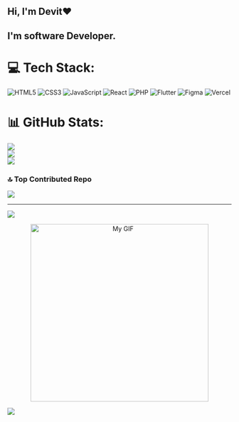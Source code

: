## Hi, I'm Devit❤️
## I'm software Developer.

# 💻 Tech Stack:

![HTML5](https://img.shields.io/badge/html5-%23E34F26.svg?style=for-the-badge&logo=html5&logoColor=white)
![CSS3](https://img.shields.io/badge/css3-%231572B6.svg?style=for-the-badge&logo=css3&logoColor=white) 
![JavaScript](https://img.shields.io/badge/javascript-%23323330.svg?style=for-the-badge&logo=javascript&logoColor=%23F7DF1E)
![React](https://img.shields.io/badge/react-%2320232a.svg?style=for-the-badge&logo=react&logoColor=%2361DAFB) 
![PHP](https://img.shields.io/badge/php-%23777BB4.svg?style=for-the-badge&logo=php&logoColor=white) 
![Flutter](https://img.shields.io/badge/Flutter-%2302569B.svg?style=for-the-badge&logo=Flutter&logoColor=white) 
![Figma](https://img.shields.io/badge/figma-%23F24E1E.svg?style=for-the-badge&logo=figma&logoColor=white)
![Vercel](https://img.shields.io/badge/vercel-%23000000.svg?style=for-the-badge&logo=vercel&logoColor=white) 

# 📊 GitHub Stats:
![](https://github-readme-stats.vercel.app/api?username=chydevit&theme=codeSTACKr&hide_border=false&include_all_commits=false&count_private=false)<br/>
![](https://nirzak-streak-stats.vercel.app/?user=chydevit&theme=codeSTACKr&hide_border=false)<br/>
![](https://github-readme-stats.vercel.app/api/top-langs/?username=chydevit&theme=codeSTACKr&hide_border=false&include_all_commits=false&count_private=false&layout=compact)

### 🔝 Top Contributed Repo
![](https://github-contributor-stats.vercel.app/api?username=chydevit&limit=5&theme=dark&combine_all_yearly_contributions=true)

---
[![](https://visitcount.itsvg.in/api?id=chydevit&icon=0&color=0)](https://visitcount.itsvg.in)

<!-- Proudly created with GPRM ( https://gprm.itsvg.in ) -->

<p align="center">
  <img src="https://media0.giphy.com/media/mvUVfiZvPBjO6zyvAE/giphy.gif?cid=6c09b952nzus03k50uciltnp4hh1495j4asz18ki1p47wc6h&ep=v1_internal_gif_by_id&rid=giphy.gif&ct=s" alt="My GIF" width="400"/>
</p>

![](https://komarev.com/ghpvc/?username=chydevit&color=green&styles=for-the-badge)
